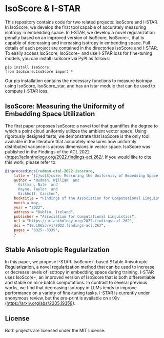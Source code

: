 # IsoScore & I-STAR 
This repository contains code for two related projects: IsoScore and I-STAR. In IsoScore, we develop the first tool capable of accurately measuring isotropy in embedding space. In I-STAR, we develop a novel regularization penalty based on an improved version of IsoScore, IsoScore⋆, that is capable of decreasing and increasing isotropy in embedding space. Full details of each project are contained in the directories IsoScore and I-STAR. To easily access IsoScore, IsoScore⋆ and use I-STAR loss for fine-tuning models, you can install IsoScore via PyPI as follows:

```
pip install IsoScore
from IsoScore.IsoScore import *
```

Our pip installation contains the necessary functions to measure isotropy using IsoScore, IsoScore_star, and has an istar module that can be used to compute I-STAR loss.

## IsoScore: Measuring the Uniformity of Embedding Space Utilization 
The first paper proposes IsoScore: a novel tool that quantifies the degree to which a point cloud uniformly utilizes the ambient vector space. Using rigorously designed tests, we demonstrate that IsoScore is the only tool available in the literature that accurately measures how uniformly distributed variance is across dimensions in vector space. IsoScore was published in the Findings of the ACL 2022 (https://aclanthology.org/2022.findings-acl.262/. If you would like to cite this work, please refer to:

```bibtex
@inproceedings{rudman-etal-2022-isoscore,
    title = "{I}so{S}core: Measuring the Uniformity of Embedding Space Utilization",
    author = "Rudman, William  and
      Gillman, Nate  and
      Rayne, Taylor  and
      Eickhoff, Carsten",
    booktitle = "Findings of the Association for Computational Linguistics: ACL 2022",
    month = may,
    year = "2022",
    address = "Dublin, Ireland",
    publisher = "Association for Computational Linguistics",
    url = "https://aclanthology.org/2022.findings-acl.262",
    doi = "10.18653/v1/2022.findings-acl.262",
    pages = "3325--3339",
    }
```

## Stable Anisotropic Regularization
In this paper, we propose I-STAR: IsoScore⋆-based STable Anisotropic Regularization, a novel regularization method that can be used to increase or decrease levels of isotropy in embedding space during training. I-STAR uses IsoScore⋆, an improved version of IsoScore that is both differentiable and stable on mini-batch computations. In contrast to several previous works, we find that decreasing isotropy in LLMs tends to improve performance on a variety of fine-tuning tasks. I-STAR is currently under anonymous review, but the pre-print is available on arXiv (https://arxiv.org/abs/2305.19358). 


## License

Both projects are licensed under the MIT License.
